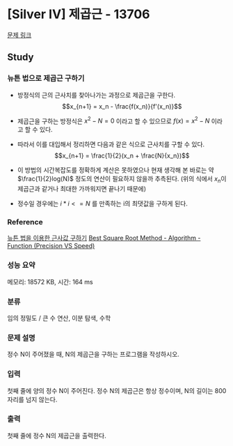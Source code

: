 # [Silver IV] 제곱근 - 13706 

[문제 링크](https://www.acmicpc.net/problem/13706) 

## Study
### 뉴튼 법으로 제곱근 구하기
- 방정식의 근의 근사치를 찾아나가는 과정으로 제곱근을 구한다.
$$x_{n+1} = x_n - \frac{f(x_n)}{f'(x_n)}$$
- 제곱근을 구하는 방정식은 $x^2 - N = 0$ 이라고 할 수 있으므로 $f(x) = x^2 - N$ 이라고 할 수 있다.
- 따라서 이를 대입해서 정리하면 다음과 같은 식으로 근사치를 구할 수 있다.
$$x_{n+1} = \frac{1}{2}(x_n + \frac{N}{x_n})$$

- 이 방법의 시간복잡도를 정확하게 계산은 못하였으나 현재 생각해 본 바로는 약 $\frac{1}{2}log(N)$ 정도의 연산이 필요하지 않을까 추측된다.
(위의 식에서 $x_n$이 제곱근과 같거나 최대한 가까워지면 끝나기 때문에)

- 정수일 경우에는 $i * i <= N$ 를 만족하는 i의 최댓값을 구하게 된다. 

### Reference
[뉴튼 법을 이용한 근사값 구하기](https://ntalbs.github.io/2014/newtons-method/)
[Best Square Root Method - Algorithm - Function (Precision VS Speed)](https://www.codeproject.com/Articles/69941/Best-Square-Root-Method-Algorithm-Function-Precisi)


### 성능 요약

메모리: 18572 KB, 시간: 164 ms

### 분류

임의 정밀도 / 큰 수 연산, 이분 탐색, 수학

### 문제 설명

<p>정수 N이 주어졌을 때, N의 제곱근을 구하는 프로그램을 작성하시오.</p>

### 입력 

 <p>첫째 줄에 양의 정수 N이 주어진다. 정수 N의 제곱근은 항상 정수이며, N의 길이는 800자리를 넘지 않는다.</p>

### 출력 

 <p>첫째 줄에 정수 N의 제곱근을 출력한다.</p>

